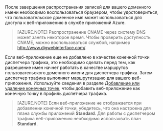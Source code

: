 После завершения распространения записей для вашего доменного имени необходимо воспользоваться браузером, чтобы удостовериться, что пользовательское доменное имя может использоваться для доступа к веб-приложению в службе приложений Azure.

> [AZURE.NOTE] Распространение CNAME через систему DNS может занять некоторое время. Чтобы проверить доступность CNAME, можно воспользоваться службой, например <a href="http://www.digwebinterface.com/">http://www.digwebinterface.com/</a>.

Если веб-приложение еще не добавлено в качестве конечной точки диспетчера трафика, это необходимо сделать перед тем, как разрешение имен начнет работать в качестве маршрутов пользовательского доменного имени для диспетчера трафика. Затем диспетчер трафика выполняет маршрутизацию для  вашего веб-приложения. Используйте сведения в разделе [Добавление или удаление конечных точек](http://msdn.microsoft.com/library/windowsazure/hh744839.aspx), чтобы добавить веб-приложение как конечную точку в профиль диспетчера трафика.

> [AZURE.NOTE] Если веб-приложение не отображается при добавлении конечной точки, убедитесь, что она настроена для плана службы приложений **Standard**. Для работы с диспетчером трафика веб-приложению необходимо использовать план **Standard**.

<!--HONumber=52-->
